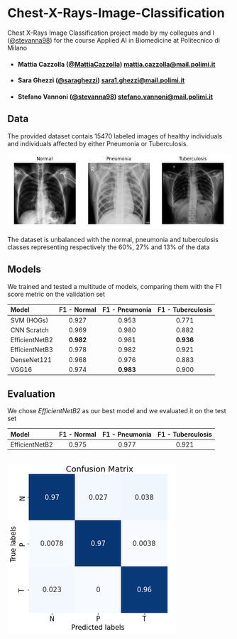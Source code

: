 # Chest-X-Rays-Image-Classification
Chest X-Rays Image Classification project made by my collegues and I ([@stevanna98](https://github.com/stevanna98)) for the course Applied AI in Biomedicine at Politecnico di Milano
- ####  Mattia Cazzolla  ([@MattiaCazzolla](https://github.com/MattiaCazzolla)) mattia.cazzolla@mail.polimi.it
- ####  Sara Ghezzi ([@saraghezzi](https://github.com/saraghezzi)) sara1.ghezzi@mail.polimi.it
- ####  Stefano Vannoni ([@stevanna98](https://github.com/stevanna98)) stefano.vannoni@mail.polimi.it

## Data
The provided dataset contais 15470 labeled images of healthy individuals and individuals affected by either Pneumonia or Tuberculosis.

<p align="center">
<img src="/imgs/classes.jpeg" alt="">
</p>

The dataset is unbalanced with the normal, pneumonia and tuberculosis classes representing respectively the 60%, 27% and 13% of the data

## Models

We trained and tested a multitude of models, comparing them with the F1 score metric on the validation set

| Model | F1 - Normal | F1 - Pneumonia | F1 - Tuberculosis | 
|:-----------|:----------------------:|:--:|:--:|
| SVM (HOGs) | 0.927 | 0.953 | 0.771 |
| CNN Scratch | 0.969 | 0.980 | 0.882 |
| EfficientNetB2 | **0.982** | 0.981 | **0.936** |
| EfficientNetB3 | 0.978 | 0.982 | 0.921 |
| DenseNet121 | 0.968 | 0.976 | 0.883 |
| VGG16 | 0.974 | **0.983** | 0.900 |

## Evaluation

We chose *EfficientNetB2* as our best model and we evaluated it on the test set

| Model | F1 - Normal | F1 - Pneumonia | F1 - Tuberculosis | 
|:-----------|:----------------------:|:--:|:--:|
| EfficientNetB2 | 0.975 | 0.977 | 0.921 |

<br>
<img src="/imgs/cm.png" alt="">

